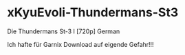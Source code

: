 # xKyuEvoli-Thundermans-St3
Die Thundermans St-3 I [720p] German


Ich hafte für Garnix Download auf eigende Gefahr!!!
